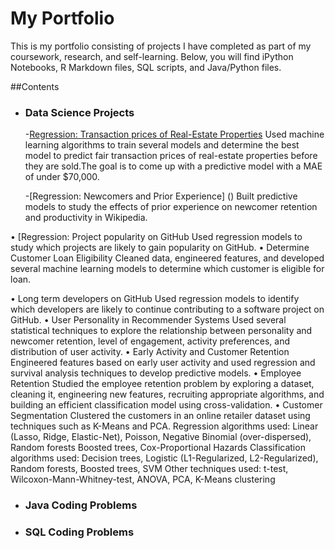 # My Portfolio

This is my portfolio consisting of projects I have completed as part of my coursework, research, and self-learning.
Below, you will find iPython Notebooks, R Markdown files, SQL scripts, and Java/Python files.

##Contents

- ### Data Science Projects

    -[Regression: Transaction prices of Real-Estate Properties](https://github.com/rk567/DSPortfolio/blob/master/MachineLearning/Regression%20-%20Real%20Estate%20Prices/Predicting_transaction_prices1.ipynb)  Used machine learning algorithms to train several models and determine the best model to predict fair transaction prices of real-estate properties before they are sold.The goal is to come up with a predictive model with a MAE of under $70,000.
    
    -[Regression: Newcomers and Prior Experience] () Built predictive models to study the effects of prior experience on newcomer retention and productivity in Wikipedia.
    
• [Regression: Project popularity on GitHub Used regression models to study which projects are likely to gain popularity on GitHub.
• Determine Customer Loan Eligibility Cleaned data, engineered features, and developed several machine learning models to determine which customer is eligible for loan.

• Long term developers on GitHub Used regression models to identify which developers are likely to continue contributing to a software project on GitHub.
• User Personality in Recommender Systems Used several statistical techniques to explore the relationship between personality and newcomer retention, level of engagement, activity preferences, and distribution of user activity.
• Early Activity and Customer Retention Engineered features based on early user activity and used regression and survival analysis techniques to develop predictive models.
• Employee Retention Studied the employee retention problem by exploring a dataset, cleaning it, engineering new features, recruiting appropriate algorithms, and building an efficient classification model using cross-validation.
• Customer Segmentation Clustered the customers in an online retailer dataset using techniques such as K-Means and PCA.
Regression algorithms used: Linear (Lasso, Ridge, Elastic-Net), Poisson, Negative Binomial (over-dispersed), Random forests Boosted trees, Cox-Proportional Hazards
Classification algorithms used: Decision trees, Logistic (L1-Regularized, L2-Regularized), Random forests, Boosted trees, SVM
Other techniques used: t-test, Wilcoxon-Mann-Whitney-test, ANOVA, PCA, K-Means clustering

- ### Java Coding Problems
- ### SQL Coding Problems
